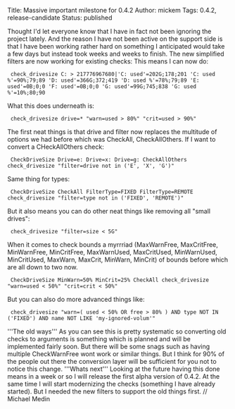 Title: Massive important milestone for 0.4.2
Author: mickem
Tags: 0.4.2, release-candidate
Status: published

Thought I'd let everyone know that I have in fact not been ignoring the
project lately. And the reason I have not been active on the support
side is that I have been working rather hard on something I anticipated
would take a few days but instead took weeks and weeks to finish. The
new simplified filters are now working for existing checks: This means I
can now do:

     check_drivesize C: > 217776967680|'C: used'=202G;178;201 'C: used %'=90%;79;89 'D: used'=366G;372;419 'D: used %'=78%;79;89 'E: used'=0B;0;0 'F: used'=0B;0;0 'G: used'=99G;745;838 'G: used %'=10%;80;90 

What this does underneath is:

     check_drivesize drive=* "warn=used > 80%" "crit=used > 90%" 

The first neat things is that drive and filter now replaces the
multitude of options we had before which was CheckAll, CheckAllOthers.
If I want to convert a CHeckAllOthers check:

     CheckDriveSize Drive=e: Drive=x: Drive=g: CheckAllOthers check_drivesize "filter=drive not in ('E', 'X', 'G')" 

Same thing for types:

     CheckDriveSize CheckAll FilterType=FIXED FilterType=REMOTE check_drivesize "filter=type not in ('FIXED', 'REMOTE')" 

But it also means you can do other neat things like removing all "small
drives":

     check_drivesize "filter=size < 5G" 

When it comes to check bounds a myrrriad (MaxWarnFree, MaxCritFree,
MinWarnFree, MinCritFree, MaxWarnUsed, MaxCritUsed, MinWarnUsed,
MinCritUsed, MaxWarn, MaxCrit, MinWarn, MinCrit) of bounds before which
are all down to two now.

     CheckDriveSize MinWarn=50% MinCrit=25% CheckAll check_drivesize "warn=used < 50%" "crit=crit < 50%" 

But you can also do more advanced things like:

     check_drivesize "warn=( used < 50% OR free > 80% ) AND type NOT IN ('FIXED') AND name NOT LIKE 'my-ignored-volum'" 

'''The old ways''' As you can see this is pretty systematic so
converting old checks to arguments is something which is planned and
will be implemented fairly soon. But there will be some snags such as
having multiple CheckWarnFree wont work or similar things. But I think
for 90% of the people out there the conversion layer will be sufficient
for you not to notice this change. '''Whats next''' Looking at the
future having this done means in a week or so I will release the first
alpha version of 0.4.2. At the same time I will start modernizing the
checks (something I have already started). But I needed the new filters
to support the old things first. // Michael Medin
